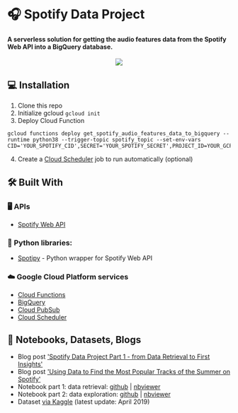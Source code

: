 # 🎧 Spotify Data Project

#### A serverless solution for getting the audio features data from the Spotify Web API into a BigQuery database.

<p align="center">
<img align="center" src="https://github.com/tgel0/spotify-data/blob/master/Spotify_data_diagram.png?raw=true">
</p>

## 💻 Installation
 1. Clone this repo
 2. Initialize gcloud `gcloud init`
 3. Deploy Cloud Function
```
gcloud functions deploy get_spotify_audio_features_data_to_bigquery --runtime python38 --trigger-topic spotify_topic --set-env-vars CID='YOUR_SPOTIFY_CID',SECRET='YOUR_SPOTIFY_SECRET',PROJECT_ID=YOUR_GCP_PROJECT_ID,DATASET_ID=YOUR_BIGQUERY_DATASET_NAME,TABLE_ID=YOUR_BIGQUERY_TABLE_NAME
```
4. Create a [Cloud Scheduler](https://cloud.google.com/scheduler/docs/quickstart) job to run automatically (optional)

## 🛠️ Built With

### 🖥️ APIs

+ [Spotify Web API](https://developer.spotify.com/documentation/web-api/)

### 🐍 Python libraries:

* [Spotipy](https://spotipy.readthedocs.io/) - Python wrapper for Spotify Web API

### ☁️ Google Cloud Platform services

+ [Cloud Functions](https://cloud.google.com/functions/) 
+ [BigQuery](https://cloud.google.com/bigquery/)
+ [Cloud PubSub](https://cloud.google.com/pubsub/)
+ [Cloud Scheduler](https://cloud.google.com/scheduler/)

## 🌱 Notebooks, Datasets, Blogs

+ Blog post ['Spotify Data Project Part 1 - from Data Retrieval to First Insights'](https://towardsdatascience.com/spotify-data-project-part-1-from-data-retrieval-to-first-insights-f5f819f8e1c3)
+ Blog post ['Using Data to Find the Most Popular Tracks of the Summer on Spotify'](https://medium.com/@tgel0/kiki-do-you-analyze-me-using-data-to-find-the-most-popular-tracks-of-the-summer-on-spotify-67ba8ef5773c)
+ Notebook part 1: data retrieval: [github](https://github.com/tgel0/spotify-data/blob/master/notebooks/SpotifyDataRetrieval.ipynb) | [nbviewer](http://nbviewer.jupyter.org/github/tgel0/spotify-data/blob/master/notebooks/SpotifyDataRetrieval.ipynb)
+ Notebook part 2: data exploration: [github](https://github.com/tgel0/spotify-data/blob/master/notebooks/SpotifyDataExploPopularity.ipynb) | [nbviewer](http://nbviewer.jupyter.org/github/tgel0/spotify-data/blob/master/notebooks/SpotifyDataExploPopularity.ipynb)
+ Dataset [via Kaggle](https://www.kaggle.com/tomigelo/spotify-audio-features) (latest update: April 2019)
